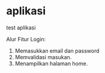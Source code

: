 # aplikasi
test aplikasi

Alur Fitur Login:
1. Memasukkan email dan password
2. Memvalidasi masukan.
3. Menampilkan halaman home.
